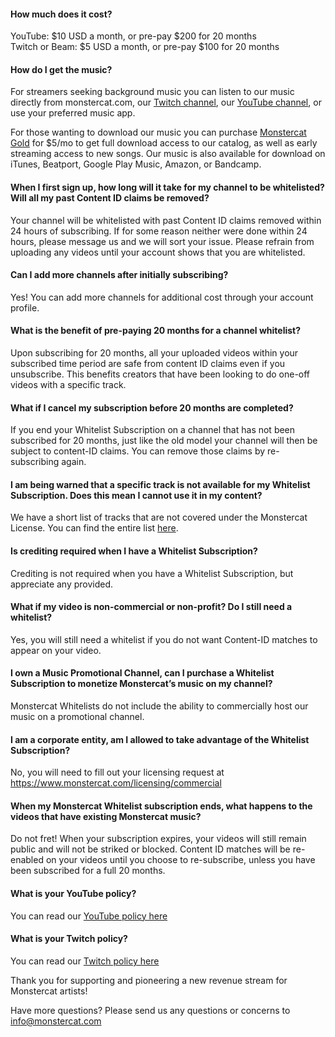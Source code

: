 #### How much does it cost?
YouTube: $10 USD a month, or pre-pay $200 for 20 months  
Twitch or Beam: $5 USD a month, or pre-pay $100 for 20 months

#### How do I get the music?
For streamers seeking background music you can listen to our music directly from monstercat.com, our [Twitch channel](https://www.twitch.tv/monstercat), our [YouTube channel](https://www.youtube.com/monstercat), or use your preferred music app.

For those wanting to download our music you can purchase [Monstercat Gold](https://www.monstercat.com/gold) for $5/mo to get full download access to our catalog, as well as early streaming access to new songs. Our music is also available for download on iTunes, Beatport, Google Play Music, Amazon, or Bandcamp.

#### When I first sign up, how long will it take for my channel to be whitelisted? Will all my past Content ID claims be removed?

Your channel will be whitelisted with past Content ID claims removed within 24 hours of subscribing. If for some reason neither were done within 24 hours, please message us and we will sort your issue. Please refrain from uploading any videos until your account shows that you are whitelisted.

#### Can I add more channels after initially subscribing?

Yes! You can add more channels for additional cost through your account profile.

#### What is the benefit of pre-paying 20 months for a channel whitelist?

Upon subscribing for 20 months, all your uploaded videos within your subscribed time period are safe from content ID claims even if you unsubscribe. This benefits creators that have been looking to do one-off videos with a specific track. 

#### What if I cancel my subscription before 20 months are completed? 

If you end your Whitelist Subscription on a channel that has not been subscribed for 20 months, just like the old model your channel will then be subject to content-ID claims. You can remove those claims by re-subscribing again. 

#### I am being warned that a specific track is not available for my Whitelist Subscription. Does this mean I cannot use it in my content?

We have a short list of tracks that are not covered under the Monstercat License. You can find the entire list [here](https://connect.monstercat.com/#handbook/licensing).

#### Is crediting required when I have a Whitelist Subscription?

Crediting is not required when you have a Whitelist Subscription, but appreciate any provided.

#### What if my video is non-commercial or non-profit? Do I still need a whitelist?

Yes, you will still need a whitelist  if you do not want Content-ID matches to appear on your video.

#### I own a Music Promotional Channel, can I purchase a Whitelist Subscription to monetize Monstercat’s music on my channel?

Monstercat Whitelists do not include the ability to commercially host our music on a promotional channel.

#### I am a corporate entity, am I allowed to take advantage of the Whitelist Subscription? 

No, you will need to fill out your licensing request at https://www.monstercat.com/licensing/commercial

#### When my Monstercat Whitelist subscription ends, what happens to the videos that have existing Monstercat music?

Do not fret! When your subscription expires, your videos will still remain public and will not be striked or blocked. Content ID matches will be re-enabled on your videos until you choose to re-subscribe, unless you have been subscribed for a full 20 months.

#### What is your YouTube policy?
You can read our [YouTube policy here](https://www.monstercat.com/licensing/youtube-policy)

#### What is your Twitch policy?
You can read our [Twitch policy here](https://www.monstercat.com/licensing/twitch-policy)

Thank you for supporting and pioneering a new revenue stream for Monstercat artists!

Have more questions?
Please send us any questions or concerns to [info@monstercat.com](mailto:info@monstercat.com)

